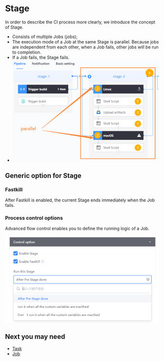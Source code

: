 # Stage

In order to describe the CI process more clearly, we introduce the concept of Stage.
* Consists of multiple Jobs (jobs);
* The execution mode of a Job at the same Stage is parallel. Because jobs are independent from each other, when a Job fails, other jobs will be run to completion.
* If a Job fails, the Stage fails.
* ![](../../.gitbook/assets/image%20%2825%29%20%281%29%20%281%29.png)

## Generic option for Stage

### Fastkill

After Fastkill is enabled, the current Stage ends immediately when the Job fails.
### Process control options
Advanced flow control enables you to define the running logic of a Job.

![](../../.gitbook/assets/image%20%2843%29.png)

## Next you may need
* [Task](task.md)
* [Job](job.md)

